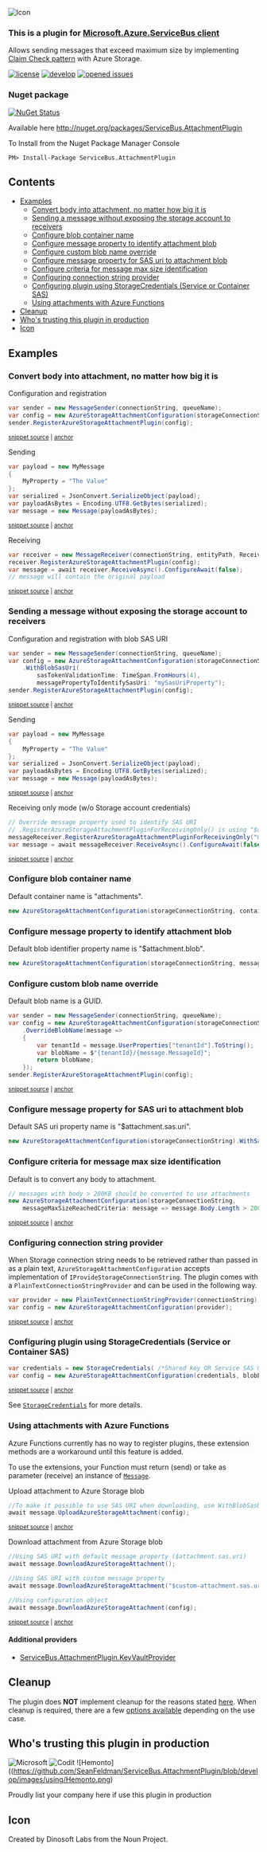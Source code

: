 <!--
GENERATED FILE - DO NOT EDIT
This file was generated by [MarkdownSnippets](https://github.com/SimonCropp/MarkdownSnippets).
Source File: /README.source.md
To change this file edit the source file and then run MarkdownSnippets.
-->

![Icon](https://github.com/SeanFeldman/ServiceBus.AttachmentPlugin/blob/master/images/project-icon.png)

### This is a plugin for [Microsoft.Azure.ServiceBus client](https://github.com/Azure/azure-service-bus-dotnet/)

Allows sending messages that exceed maximum size by implementing [Claim Check pattern](http://www.enterpriseintegrationpatterns.com/patterns/messaging/StoreInLibrary.html) with Azure Storage.

[![license](https://img.shields.io/github/license/mashape/apistatus.svg)](https://github.com/SeanFeldman/ServiceBus.AttachmentPlugin/blob/master/LICENSE)
[![develop](https://img.shields.io/appveyor/ci/seanfeldman/ServiceBus-AttachmentPlugin/develop.svg?style=flat-square&branch=develop)](https://ci.appveyor.com/project/seanfeldman/ServiceBus-AttachmentPlugin)
[![opened issues](https://img.shields.io/github/issues-raw/badges/shields/website.svg)](https://github.com/SeanFeldman/ServiceBus.AttachmentPlugin/issues)

### Nuget package

[![NuGet Status](https://buildstats.info/nuget/ServiceBus.AttachmentPlugin?includePreReleases=true)](https://www.nuget.org/packages/ServiceBus.AttachmentPlugin/)

Available here http://nuget.org/packages/ServiceBus.AttachmentPlugin

To Install from the Nuget Package Manager Console 

    PM> Install-Package ServiceBus.AttachmentPlugin

<!-- toc -->
## Contents

  * [Examples](#examples)
    * [Convert body into attachment, no matter how big it is](#convert-body-into-attachment-no-matter-how-big-it-is)
    * [Sending a message without exposing the storage account to receivers](#sending-a-message-without-exposing-the-storage-account-to-receivers)
    * [Configure blob container name](#configure-blob-container-name)
    * [Configure message property to identify attachment blob](#configure-message-property-to-identify-attachment-blob)
    * [Configure custom blob name override](#configure-custom-blob-name-override)
    * [Configure message property for SAS uri to attachment blob](#configure-message-property-for-sas-uri-to-attachment-blob)
    * [Configure criteria for message max size identification](#configure-criteria-for-message-max-size-identification)
    * [Configuring connection string provider](#configuring-connection-string-provider)
    * [Configuring plugin using StorageCredentials (Service or Container SAS)](#configuring-plugin-using-storagecredentials-service-or-container-sas)
    * [Using attachments with Azure Functions](#using-attachments-with-azure-functions)
  * [Cleanup](#cleanup)
  * [Who's trusting this plugin in production](#whos-trusting-this-plugin-in-production)
  * [Icon](#icon)<!-- endtoc -->

## Examples

### Convert body into attachment, no matter how big it is

Configuration and registration

<!-- snippet: ConfigurationAndRegistration -->
<a id='snippet-configurationandregistration'/></a>
```cs
var sender = new MessageSender(connectionString, queueName);
var config = new AzureStorageAttachmentConfiguration(storageConnectionString);
sender.RegisterAzureStorageAttachmentPlugin(config);
```
<sup><a href='/src/ServiceBus.AttachmentPlugin.Tests/Snippets.cs#L14-L20' title='File snippet `configurationandregistration` was extracted from'>snippet source</a> | <a href='#snippet-configurationandregistration' title='Navigate to start of snippet `configurationandregistration`'>anchor</a></sup>
<!-- endsnippet -->

Sending

<!-- snippet: AttachmentSending -->
<a id='snippet-attachmentsending'/></a>
```cs
var payload = new MyMessage
{
    MyProperty = "The Value"
};
var serialized = JsonConvert.SerializeObject(payload);
var payloadAsBytes = Encoding.UTF8.GetBytes(serialized);
var message = new Message(payloadAsBytes);
```
<sup><a href='/src/ServiceBus.AttachmentPlugin.Tests/Snippets.cs#L26-L36' title='File snippet `attachmentsending` was extracted from'>snippet source</a> | <a href='#snippet-attachmentsending' title='Navigate to start of snippet `attachmentsending`'>anchor</a></sup>
<!-- endsnippet -->

Receiving

<!-- snippet: AttachmentReceiving -->
<a id='snippet-attachmentreceiving'/></a>
```cs
var receiver = new MessageReceiver(connectionString, entityPath, ReceiveMode.ReceiveAndDelete);
receiver.RegisterAzureStorageAttachmentPlugin(config);
var message = await receiver.ReceiveAsync().ConfigureAwait(false);
// message will contain the original payload
```
<sup><a href='/src/ServiceBus.AttachmentPlugin.Tests/Snippets.cs#L42-L49' title='File snippet `attachmentreceiving` was extracted from'>snippet source</a> | <a href='#snippet-attachmentreceiving' title='Navigate to start of snippet `attachmentreceiving`'>anchor</a></sup>
<!-- endsnippet -->

### Sending a message without exposing the storage account to receivers

Configuration and registration with blob SAS URI

<!-- snippet: ConfigurationAndRegistrationSas -->
<a id='snippet-configurationandregistrationsas'/></a>
```cs
var sender = new MessageSender(connectionString, queueName);
var config = new AzureStorageAttachmentConfiguration(storageConnectionString)
    .WithBlobSasUri(
        sasTokenValidationTime: TimeSpan.FromHours(4),
        messagePropertyToIdentifySasUri: "mySasUriProperty");
sender.RegisterAzureStorageAttachmentPlugin(config);
```
<sup><a href='/src/ServiceBus.AttachmentPlugin.Tests/Snippets.cs#L54-L63' title='File snippet `configurationandregistrationsas` was extracted from'>snippet source</a> | <a href='#snippet-configurationandregistrationsas' title='Navigate to start of snippet `configurationandregistrationsas`'>anchor</a></sup>
<!-- endsnippet -->

Sending

<!-- snippet: AttachmentSendingSas -->
<a id='snippet-attachmentsendingsas'/></a>
```cs
var payload = new MyMessage
{
    MyProperty = "The Value"
};
var serialized = JsonConvert.SerializeObject(payload);
var payloadAsBytes = Encoding.UTF8.GetBytes(serialized);
var message = new Message(payloadAsBytes);
```
<sup><a href='/src/ServiceBus.AttachmentPlugin.Tests/Snippets.cs#L86-L96' title='File snippet `attachmentsendingsas` was extracted from'>snippet source</a> | <a href='#snippet-attachmentsendingsas' title='Navigate to start of snippet `attachmentsendingsas`'>anchor</a></sup>
<!-- endsnippet -->

Receiving only mode (w/o Storage account credentials)

<!-- snippet: AttachmentReceivingSas -->
<a id='snippet-attachmentreceivingsas'/></a>
```cs
// Override message property used to identify SAS URI
// .RegisterAzureStorageAttachmentPluginForReceivingOnly() is using "$attachment.sas.uri" by default
messageReceiver.RegisterAzureStorageAttachmentPluginForReceivingOnly("mySasUriProperty");
var message = await messageReceiver.ReceiveAsync().ConfigureAwait(false);
```
<sup><a href='/src/ServiceBus.AttachmentPlugin.Tests/Snippets.cs#L102-L109' title='File snippet `attachmentreceivingsas` was extracted from'>snippet source</a> | <a href='#snippet-attachmentreceivingsas' title='Navigate to start of snippet `attachmentreceivingsas`'>anchor</a></sup>
<!-- endsnippet -->

### Configure blob container name

Default container name is "attachments".

```c#
new AzureStorageAttachmentConfiguration(storageConnectionString, containerName:"blobs");
```

### Configure message property to identify attachment blob

Default blob identifier property name is "$attachment.blob".

```c#
new AzureStorageAttachmentConfiguration(storageConnectionString, messagePropertyToIdentifyAttachmentBlob: "myblob");
```

### Configure custom blob name override

Default blob name is a GUID.

<!-- snippet: Configure_blob_name_override -->
<a id='snippet-configure_blob_name_override'/></a>
```cs
var sender = new MessageSender(connectionString, queueName);
var config = new AzureStorageAttachmentConfiguration(storageConnectionString)
    .OverrideBlobName(message =>
    {
        var tenantId = message.UserProperties["tenantId"].ToString();
        var blobName = $"{tenantId}/{message.MessageId}";
        return blobName;
    });
sender.RegisterAzureStorageAttachmentPlugin(config);
```
<sup><a href='/src/ServiceBus.AttachmentPlugin.Tests/Snippets.cs#L68-L80' title='File snippet `configure_blob_name_override` was extracted from'>snippet source</a> | <a href='#snippet-configure_blob_name_override' title='Navigate to start of snippet `configure_blob_name_override`'>anchor</a></sup>
<!-- endsnippet -->


### Configure message property for SAS uri to attachment blob

Default SAS uri property name is "$attachment.sas.uri".

```c#
new AzureStorageAttachmentConfiguration(storageConnectionString).WithSasUri(messagePropertyToIdentifySasUri: "mySasUriProperty");
```

### Configure criteria for message max size identification

Default is to convert any body to attachment.

<!-- snippet: Configure_criteria_for_message_max_size_identification -->
<a id='snippet-configure_criteria_for_message_max_size_identification'/></a>
```cs
// messages with body > 200KB should be converted to use attachments
new AzureStorageAttachmentConfiguration(storageConnectionString,
    messageMaxSizeReachedCriteria: message => message.Body.Length > 200 * 1024);
```
<sup><a href='/src/ServiceBus.AttachmentPlugin.Tests/Snippets.cs#L114-L120' title='File snippet `configure_criteria_for_message_max_size_identification` was extracted from'>snippet source</a> | <a href='#snippet-configure_criteria_for_message_max_size_identification' title='Navigate to start of snippet `configure_criteria_for_message_max_size_identification`'>anchor</a></sup>
<!-- endsnippet -->

### Configuring connection string provider

When Storage connection string needs to be retrieved rather than passed in as a plain text, `AzureStorageAttachmentConfiguration` accepts implementation of `IProvideStorageConnectionString`.
The plugin comes with a `PlainTextConnectionStringProvider` and can be used in the following way.

<!-- snippet: Configuring_connection_string_provider -->
<a id='snippet-configuring_connection_string_provider'/></a>
```cs
var provider = new PlainTextConnectionStringProvider(connectionString);
var config = new AzureStorageAttachmentConfiguration(provider);
```
<sup><a href='/src/ServiceBus.AttachmentPlugin.Tests/Snippets.cs#L126-L131' title='File snippet `configuring_connection_string_provider` was extracted from'>snippet source</a> | <a href='#snippet-configuring_connection_string_provider' title='Navigate to start of snippet `configuring_connection_string_provider`'>anchor</a></sup>
<!-- endsnippet -->

### Configuring plugin using StorageCredentials (Service or Container SAS)

<!-- snippet: Configuring_plugin_using_StorageCredentials -->
<a id='snippet-configuring_plugin_using_storagecredentials'/></a>
```cs
var credentials = new StorageCredentials( /*Shared key OR Service SAS OR Container SAS*/);
var config = new AzureStorageAttachmentConfiguration(credentials, blobEndpoint);
```
<sup><a href='/src/ServiceBus.AttachmentPlugin.Tests/Snippets.cs#L137-L142' title='File snippet `configuring_plugin_using_storagecredentials` was extracted from'>snippet source</a> | <a href='#snippet-configuring_plugin_using_storagecredentials' title='Navigate to start of snippet `configuring_plugin_using_storagecredentials`'>anchor</a></sup>
<!-- endsnippet -->

See [`StorageCredentials`](https://docs.microsoft.com/en-us/dotnet/api/microsoft.azure.storage.auth.storagecredentials) for more details.

### Using attachments with Azure Functions

Azure Functions currently has no way to register plugins, these extension methods are a workaround until this feature is added. 

To use the extensions, your Function must return (send) or take as parameter (receive) an instance of [`Message`](https://docs.microsoft.com/en-us/dotnet/api/microsoft.azure.servicebus.message).

Upload attachment to Azure Storage blob

<!-- snippet: Upload_attachment_without_registering_plugin -->
<a id='snippet-upload_attachment_without_registering_plugin'/></a>
```cs
//To make it possible to use SAS URI when downloading, use WithBlobSasUri() when creating configuration object
await message.UploadAzureStorageAttachment(config);
```
<sup><a href='/src/ServiceBus.AttachmentPlugin.Tests/Snippets.cs#L147-L152' title='File snippet `upload_attachment_without_registering_plugin` was extracted from'>snippet source</a> | <a href='#snippet-upload_attachment_without_registering_plugin' title='Navigate to start of snippet `upload_attachment_without_registering_plugin`'>anchor</a></sup>
<!-- endsnippet -->

Download attachment from Azure Storage blob

<!-- snippet: Download_attachment_without_registering_plugin -->
<a id='snippet-download_attachment_without_registering_plugin'/></a>
```cs
//Using SAS URI with default message property ($attachment.sas.uri)
await message.DownloadAzureStorageAttachment();

//Using SAS URI with custom message property
await message.DownloadAzureStorageAttachment("$custom-attachment.sas.uri");

//Using configuration object
await message.DownloadAzureStorageAttachment(config);
```
<sup><a href='/src/ServiceBus.AttachmentPlugin.Tests/Snippets.cs#L156-L167' title='File snippet `download_attachment_without_registering_plugin` was extracted from'>snippet source</a> | <a href='#snippet-download_attachment_without_registering_plugin' title='Navigate to start of snippet `download_attachment_without_registering_plugin`'>anchor</a></sup>
<!-- endsnippet -->

#### Additional providers

* [ServiceBus.AttachmentPlugin.KeyVaultProvider](https://www.nuget.org/packages?q=ServiceBus.AttachmentPlugin.KeyVaultProvider)

## Cleanup

The plugin does **NOT** implement cleanup for the reasons stated [here](https://github.com/SeanFeldman/ServiceBus.AttachmentPlugin/issues/86#issuecomment-458541694). When cleanup is required, there are a few [options available](https://github.com/SeanFeldman/ServiceBus.AttachmentPlugin/issues/86#issue-404101630) depending on the use case.

## Who's trusting this plugin in production

![Microsoft](https://github.com/SeanFeldman/ServiceBus.AttachmentPlugin/blob/develop/images/using/microsoft.png)
![Codit](https://github.com/SeanFeldman/ServiceBus.AttachmentPlugin/blob/develop/images/using/Codit.png)
![Hemonto]((https://github.com/SeanFeldman/ServiceBus.AttachmentPlugin/blob/develop/images/using/Hemonto.png)

Proudly list your company here if use this plugin in production

## Icon

Created by Dinosoft Labs from the Noun Project.
